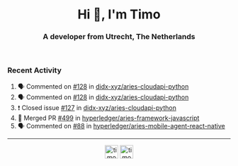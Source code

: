 <h1 align="center">Hi 👋, I'm Timo</h1>
<h3 align="center">A developer from Utrecht, The Netherlands</h3>
<br/>
<!-- https://github.com/rahuldkjain/github-profile-readme-generator --!>

<!--  <p align="left"><img src="https://github-readme-stats.vercel.app/api?username=timoglastra&show_icons=true&count_private=true&" alt="timoglastra" /></p> --!>

<!--
Github language stats
<p align="left"><img src="https://github-readme-stats.vercel.app/api/top-langs/?username=timoglastra&layout=compact" alt="timoglastra" /><p>
-->

<!-- Codestats language stats -->
<!-- <p align="left"><img src="https://codestats-readme.vercel.app/api/top-langs/?username=timoglastra&layout=compact&language_count=12" alt="timoglastra" /><p>    --!>
  
<h3>Recent Activity</h3>

<!--START_SECTION:activity-->
1. 🗣 Commented on [#128](https://github.com/didx-xyz/aries-cloudapi-python/issues/128) in [didx-xyz/aries-cloudapi-python](https://github.com/didx-xyz/aries-cloudapi-python)
2. 🗣 Commented on [#128](https://github.com/didx-xyz/aries-cloudapi-python/issues/128) in [didx-xyz/aries-cloudapi-python](https://github.com/didx-xyz/aries-cloudapi-python)
3. ❗️ Closed issue [#127](https://github.com/didx-xyz/aries-cloudapi-python/issues/127) in [didx-xyz/aries-cloudapi-python](https://github.com/didx-xyz/aries-cloudapi-python)
4. 🎉 Merged PR [#499](https://github.com/hyperledger/aries-framework-javascript/pull/499) in [hyperledger/aries-framework-javascript](https://github.com/hyperledger/aries-framework-javascript)
5. 🗣 Commented on [#88](https://github.com/hyperledger/aries-mobile-agent-react-native/issues/88) in [hyperledger/aries-mobile-agent-react-native](https://github.com/hyperledger/aries-mobile-agent-react-native)
<!--END_SECTION:activity-->

---

<p align="center">
<a href="https://twitter.com/timoglastra" target="blank"><img align="center" src="https://cdn.jsdelivr.net/npm/simple-icons@3.0.1/icons/twitter.svg" alt="timoglastra" height="30" width="30" /></a>
<a href="https://linkedin.com/in/timoglastra" target="blank"><img align="center" src="https://cdn.jsdelivr.net/npm/simple-icons@3.0.1/icons/linkedin.svg" alt="timoglastra" height="30" width="30" /></a>
</p>



